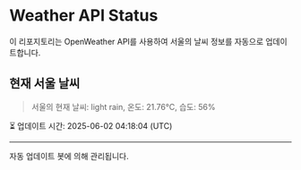 
# Weather API Status

이 리포지토리는 OpenWeather API를 사용하여 서울의 날씨 정보를 자동으로 업데이트합니다.

## 현재 서울 날씨
> 서울의 현재 날씨: light rain, 온도: 21.76°C, 습도: 56%

⏳ 업데이트 시간: 2025-06-02 04:18:04 (UTC)

---
자동 업데이트 봇에 의해 관리됩니다.
